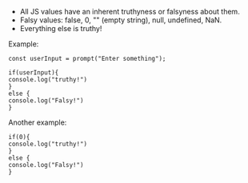 - All JS values have an inherent truthyness or falsyness about them.
- Falsy values: false, 0, "" (empty string), null, undefined, NaN.
- Everything else is truthy!


Example:
```
const userInput = prompt("Enter something");

if(userInput){
console.log("truthy!")
}
else {
console.log("Falsy!")
}
```

Another example:

```
if(0){
console.log("truthy!")
}
else {
console.log("Falsy!")
}
```